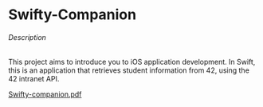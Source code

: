 # Swifty-Companion

###### Description

This project aims to introduce you to iOS application development. In Swift, this is an application that retrieves student information from 42, using the 42 intranet API.

[Swifty-companion.pdf](./swifty-companion.en.pdf)
